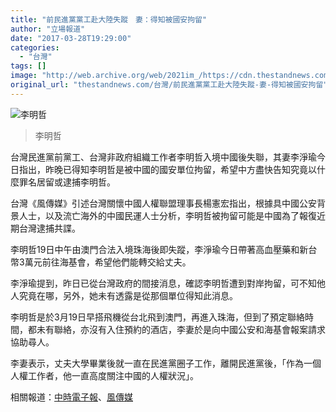 ```yaml
---
title: "前民進黨黨工赴大陸失蹤　妻：得知被國安拘留"
author: "立場報道"
date: "2017-03-28T19:29:00"
categories:
  - "台灣"
tags: []
image: "http://web.archive.org/web/2021im_/https://cdn.thestandnews.com/media/photos/cache/ming-01_09poL_1200x0.png"
original_url: "thestandnews.com/台灣/前民進黨黨工赴大陸失蹤-妻-得知被國安拘留"
---
```

![李明哲](http://web.archive.org/web/2021im_/https://cdn.thestandnews.com/media/photos/cache/ming-01_09poL_1200x0.png)

> 李明哲

台灣民進黨前黨工、台灣非政府組織工作者李明哲入境中國後失聯，其妻李淨瑜今日指出，昨晚已得知李明哲是被中國的國安單位拘留，希望中方盡快告知究竟以什麼罪名居留或逮捕李明哲。

台灣《風傳媒》引述台灣關懷中國人權聯盟理事長楊憲宏指出，根據具中國公安背景人士，以及流亡海外的中國民運人士分析，李明哲被拘留可能是中國為了報復近期台灣逮捕共諜。

李明哲19日中午由澳門合法入境珠海後即失蹤，李淨瑜今日帶著高血壓藥和新台幣3萬元前往海基會，希望他們能轉交給丈夫。

李淨瑜提到，昨日已從台灣政府的間接消息，確認李明哲遭到對岸拘留，可不知他人究竟在哪，另外，她未有透露是從那個單位得知此消息。

李明哲是於3月19日早搭飛機從台北飛到澳門，再進入珠海，但到了預定聯絡時間，都未有聯絡，亦沒有入住預約的酒店，李妻於是向中國公安和海基會報案請求協助尋人。

李妻表示，丈夫大學畢業後就一直在民進黨圈子工作，離開民進黨後，「作為一個人權工作者，他一直高度關注中國的人權狀況」。

相關報道：[中時電子報](http://web.archive.org/web/20210628164341/http://www.chinatimes.com/realtimenews/20170328003991-260409)、[風傳媒](http://web.archive.org/web/20210628164341/http://www.storm.mg/article/240396)